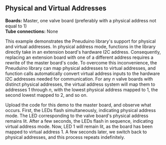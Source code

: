 ## Physical and Virtual Addresses
**Boards:** Master, one valve board (preferably with a physical address not equal to 1)</br>
**Tube connections:** None

This example demonstrates the Pneuduino library&#39;s support for physical and virtual addresses. In physical address mode, functions in the library directly take in an extension board&#39;s hardware I2C address. Consequently, replacing an extension board with one of a different address requires a rewrite of the master board&#39;s code. To overcome this inconvenience, the Pneuduino library can map physical addresses to virtual addresses, and function calls automatically convert virtual address inputs to the hardware I2C addresses needed for communication. For any _n_ valve boards with distinct physical addresses, the virtual address system will map them to addresses 1 through _n_, with the lowest physical address mapped to 1, the second lowest mapped to 2, and so on.

Upload the code for this demo to the master board, and observe what occurs. First, the LEDs flash simultaneously, indicating physical address mode. The LED corresponding to the valve board&#39;s physical address remains lit. After a few seconds, the LEDs flash in sequence, indicating virtual address mode. Now, LED 1 will remain lit, as the board has been mapped to virtual address 1. A few seconds later, we switch back to physical addresses, and this process repeats indefinitely.

